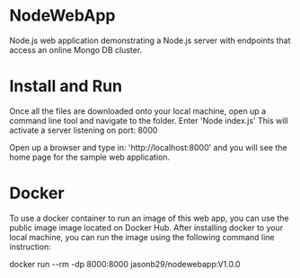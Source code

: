 # NodeWebApp
Node.js web application demonstrating a Node.js server with endpoints that access an online Mongo DB cluster.


# Install and Run
Once all the files are downloaded onto your local machine, open up a command line tool and navigate to the folder.
Enter 'Node index.js'
This will activate a server listening on port: 8000

Open up a browser and type in: 'http://localhost:8000' and you will see the home page for the sample web application. 


# Docker
To use a docker container to run an image of this web app, you can use the public image image located on Docker Hub.
After installing docker to your local machine, you can run the image using the following command line instruction:

docker run --rm -dp 8000:8000 jasonb29/nodewebapp:V1.0.0


